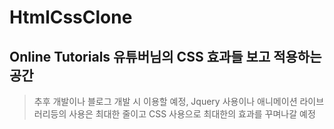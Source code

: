 # HtmlCssClone

## Online Tutorials 유튜버님의 CSS 효과들 보고 적용하는 공간
> 추후 개발이나 블로그 개발 시 이용할 예정, 
> Jquery 사용이나 애니메이션 라이브러리등의 사용은 최대한 줄이고 CSS 사용으로 최대한의 효과를 꾸며나갈 예정
